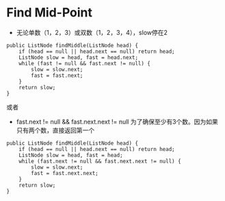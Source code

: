 # Find Mid-Point

* 无论单数（1，2，3）或双数（1，2，3，4），slow停在2 

```text
public ListNode findMiddle(ListNode head) {
    if (head == null || head.next == null) return head;
    ListNode slow = head, fast = head.next;
    while (fast != null && fast.next != null) {
        slow = slow.next;
        fast = fast.next;
    }
    return slow;
}
```

或者

*  fast.next != null && fast.next.next != null 为了确保至少有3个数。因为如果只有两个数，直接返回第一个

```text
public ListNode findMiddle(ListNode head) {
    if (head == null || head.next == null) return head;
    ListNode slow = head, fast = head;
    while (fast.next != null && fast.next.next != null) {
        slow = slow.next;
        fast = fast.next.next;
    }
    return slow;
}
```

